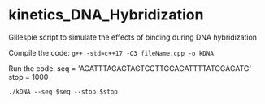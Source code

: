 # kinetics_DNA_Hybridization
Gillespie script to simulate the effects of binding during DNA hybridization

Compile the code:
`g++ -std=c++17 -O3 fileName.cpp -o kDNA`

Run the code:
seq = 'ACATTTAGAGTAGTCCTTGGAGATTTTATGGAGATG'
stop = 1000

`./kDNA --seq $seq --stop $stop`
